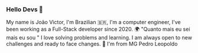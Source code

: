 ### Hello Devs 👋
My name is João Victor, I'm Brazilian 🇧🇷, I'm a computer engineer, I've been working as a Full-Stack developer since 2020.
🌍 "Quanto mais eu sei mais eu sou "
I love solving problems and learning. I am always open to new challenges and ready to face changes.
📌 I'm from MG Pedro Leopoldo
